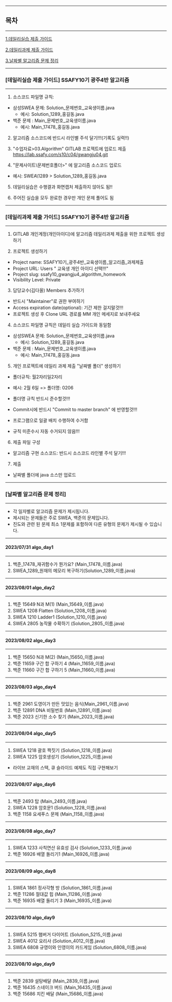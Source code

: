  ----------------
 ## 목차
 -----------------
 [1.데일리실습 제출 가이드](#데일리실습-제출-가이드-ssafy10기-광주4반-알고리즘)

 [2.데일리과제 제출 가이드](#데일리과제-제출-가이드-ssafy10기-광주4반-알고리즘 )

 [3.날짜별 알고리즘 문제 정리](#날짜별-알고리즘-문제-정리)
 

 --------------------
### [데일리실습 제출 가이드] SSAFY10기 광주4반 알고리즘 
 --------------------

1. 소스코드 파일명 규칙:
- 삼성SWEA 문제: Solution_문제번호_교육생이름.java 
    * 예시: Solution_1289_홍길동.java
- 백준 문제 : Main_문제번호_교육생이름.java 
    * 예시: Main_17478_홍길동.java

2. 알고리즘 소스코드에 반드시 라인별 주석 달기!!!(기록도 실력!!)

3. "수업자료>03.Algorithm" GITLAB 프로젝트에 업로드 제출
https://lab.ssafy.com/s10/c04/gwangju04.git

4. "문제사이트\문제번호폴더>" 에 알고리즘 소스코드 업로드 
- 예시: SWEA\1289 > Solution_1289_홍길동.java

5. 데일리실습은 수행결과 화면캡처 제출하지 않아도 됨!!

6. 주어진 실습을 모두 완료한 경우만 개인 문제 풀어도 됨

--------------------------------------------------------------
### [데일리과제 제출 가이드] SSAFY10기 광주4반 알고리즘 
--------------------------------------------------------------

1. GITLAB 개인계정(개인아이디)에 알고리즘 데일리과제 제출을 위한 프로젝트 생성하기

2. 프로젝트 생성하기 
- Project name: SSAFY10기_광주4반_교육생이름_알고리즘_과제제출
- Project URL: Users " 교육생 개인 아이디 선택!!!"
- Project slug: ssafy10_gwangju4_algorithm_homework
- Visibility Level: Private

3. 담당교수(김다올) Members 추가하기 
- 반드시 "Maintainer"로 권한 부여하기
- Access expiration date(optional): 기간 제한 걸지말것!!!
- 프로젝트 생성 후 Clone URL 경로를 MM 개인 메세지로 보내주세요

4. 소스코드 파일명 규칙은 데일리 실습 가이드와 동일함
- 삼성SWEA 문제: Solution_문제번호_교육생이름.java 
    * 예시: Solution_1289_홍길동.java
- 백준 문제 : Main_문제번호_교육생이름.java 
    * 예시: Main_17478_홍길동.java

5. 개인 프로젝트에 데일리 과제 제출 "날짜별 폴더" 생성하기
- 폴더규칙: 월2자리일2자리 
- 예시: 2월 6일 => 폴더명: 0206

- 폴더명 규칙 반드시 준수할것!!! 
- Commit시에 반드시 "Commit to master branch" 에 반영할것!!!

- 프로그램으로 일괄 배치 수행하여 수거함
- 규칙 미준수시 자동 수거되지 않음!!!

6. 제출 파일 구성
- 알고리즘 구현 소스코드: 반드시 소스코드 라인별 주석 달기!!!

7. 제출
- 날짜별 폴더에 java 소스만 업로드


 --------------------
### [날짜별 알고리즘 문제 정리]
 --------------------

- 각 일자별로 알고리즘 문제가 제시됩니다. 
- 제시되는 문제들은 주로 SWEA, 백준의 문제입니다. 
- 진도와 관련 된 문제 최소 1문제를 포함하여 다른 유형의 문제가 제시될 수 있습니다.


-------------
#### 2023/07/31 algo_day1
-------------

1. 백준_17478_재귀함수가 뭔가요? (Main_17478_이름.java)
2. SWEA_1289_원재의 메모리 복구하기(Solution_1289_이름.java)

-------------
#### 2023/08/01 algo_day2
-------------

1. 백준 15649 N과 M(1) (Main_15649_이름.java)
2. SWEA 1208 Flatten (Solution_1208_이름.java)
3. SWEA 1210 Ladder1 (Solution_1210_이름.java)
4. SWEA 2805 농작물 수확하기 (Solution_2805_이름.java)

-------------
#### 2023/08/02 algo_day3
-------------

1. 백준 15650 N과 M(2) (Main_15650_이름.java)
2. 백준 11659 구간 합 구하기 4 (Main_11659_이름.java)
3. 백준 11660 구간 합 구하기 5 (Main_11660_이름.java)

-------------
#### 2023/08/03 algo_day4
-------------

1. 백준 2961 도영이가 만든 맛있는 음식(Main_2961_이름.java)
2. 백준 12891 DNA 비밀번호 (Main_12891_이름.java)
3. 백준 2023 신기한 소수 찾기 (Main_2023_이름.java)

-------------
#### 2023/08/04 algo_day5
-------------

1. SWEA 1218 괄호 짝짓기 (Solution_1218_이름.java)
2. SWEA 1225 암호생성기 (Solution_1225_이름.java)
+ 라이브 교재의 스택, 큐 슬라이드 예제도 직접 구현해보기

-------------
#### 2023/08/07 algo_day6
-------------
1. 백준 2493 탑 (Main_2493_이름.java)
2. SWEA 1228 암호문1 (Solution_1228_이름.java)
3. 백준 1158 요세푸스 문제 (Main_1158_이름.java)

-------------
#### 2023/08/08 algo_day7
-------------
1. SWEA 1233 사칙연산 유효성 검사 (Solution_1233_이름.java)
2. 백준 16926 배열 돌리기1 (Main_16926_이름.java)

-------------
#### 2023/08/09 algo_day8
-------------
1. SWEA 1861 정사각형 방 (Solution_1861_이름.java)
2. 백준 11286 절대값 힙 (Main_11286_이름.java)
3. 백준 16935 배열 돌리기 3 (Main_16935_이름.java) 

-------------
#### 2023/08/10 algo_day9
-------------

1. SWEA 5215 햄버거 다이어트 (Solution_5215_이름.java)
2. SWEA 4012 요리사 (Solution_4012_이름.java)
3. SWEA 6808 규영이와 인영이의 카드게임 (Solution_6808_이름.java)

-------------
#### 2023/08/10 algo_day9
-------------

1. 백준 2839 설탕배달 (Main_2839_이름.java)
2. 백준 16435 스네이크 버드 (Main_16435_이름.java)
3. 백준 15686 치킨 배달 (Main_15686_이름.java)
